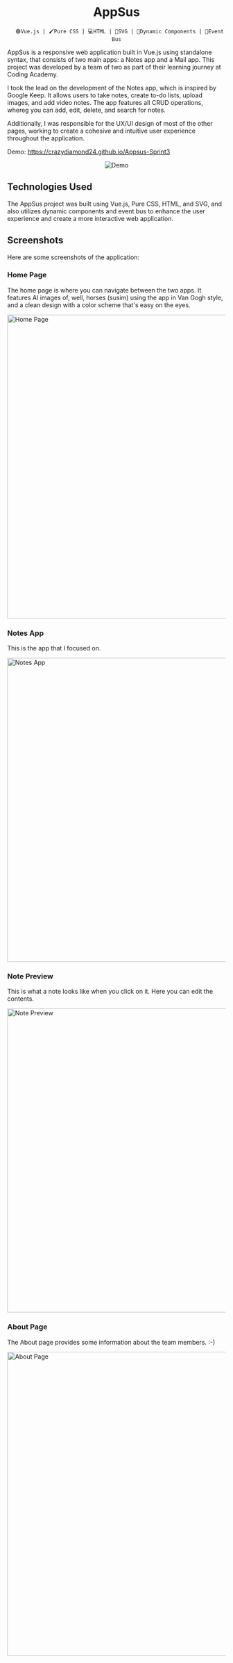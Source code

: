 <h1 align="center">AppSus</h1>
<div align="center">
  <tr align="center">
    <td align="center" >

      🟢Vue.js | 🖌️Pure CSS | 💻HTML | 📐SVG | 🔄Dynamic Components | 🚎Event Bus
  </tr>
  </div>
AppSus is a responsive web application built in Vue.js using standalone syntax, that consists of two main apps: a Notes app and a Mail app. This project was developed by a team of two as part of their learning journey at Coding Academy. 

I took the lead on the development of the Notes app, which is inspired by Google Keep. It allows users to take notes, create to-do lists, upload images, and add video notes. The app features all CRUD operations, whereg you can add, edit, delete, and search for notes.

Additionally, I was responsible for the UX/UI design of most of the other pages, working to create a cohesive and intuitive user experience throughout the application.

Demo: https://crazydiamond24.github.io/Appsus-Sprint3

<p align="center">
  <img src="https://i.postimg.cc/fbb718DL/smartmockups-lhf2kzxn-removebg-preview.png" alt="Demo">
</p>



## Technologies Used

The AppSus project was built using Vue.js, Pure CSS, HTML, and SVG, and also utilizes dynamic components and event bus to enhance the user experience and create a more interactive web application.

## Screenshots

Here are some screenshots of the application:

### Home Page

The home page is where you can navigate between the two apps. It features AI images of, well, horses (susim) using the app in Van Gogh style, and a clean design with a color scheme that's easy on the eyes.

<img src="https://i.postimg.cc/NMBtg2C5/Screenshot-2023-05-08-190508.png" alt="Home Page" width="700">

### Notes App

This is the app that I focused on. 

<img src="https://i.postimg.cc/85DKFRSg/hover.jpg" alt="Notes App" width="700">

### Note Preview

This is what a note looks like when you click on it. Here you can edit the contents. 

<img src="https://i.postimg.cc/9Xg6kk24/Screenshot-2023-05-08-190706.png" alt="Note Preview" width="700">

### About Page

The About page provides some information about the team members. :-) 

<img src="https://i.postimg.cc/bvRM9CLw/Screenshot-2023-05-08-190555.png" alt="About Page" width="700">


